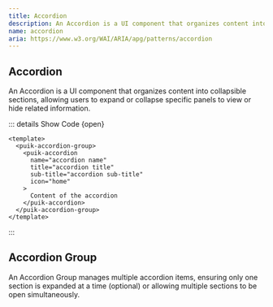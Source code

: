```yaml
---
title: Accordion
description: An Accordion is a UI component that organizes content into collapsible sections, allowing users to expand or collapse specific panels to view or hide related information.
name: accordion
aria: https://www.w3.org/WAI/ARIA/apg/patterns/accordion
---
```


<script setup>
  import Accordion from '@vitepress/components/Accordion.vue';
  import AccordionGroup from '@vitepress/components/AccordionGroup.vue';
</script>

## Accordion

An Accordion is a UI component that organizes content into collapsible sections, allowing users to expand or collapse specific panels to view or hide related information.

<Accordion />

::: details Show Code {open}

```vue
<template>
  <puik-accordion-group>
    <puik-accordion
      name="accordion name"
      title="accordion title"
      sub-title="accordion sub-title"
      icon="home"
    >
      Content of the accordion
    </puik-accordion>
  </puik-accordion-group>
</template>
```

:::

## Accordion Group

An Accordion Group manages multiple accordion items, ensuring only one section is expanded at a time (optional) or allowing multiple sections to be open simultaneously.

<AccordionGroup />
